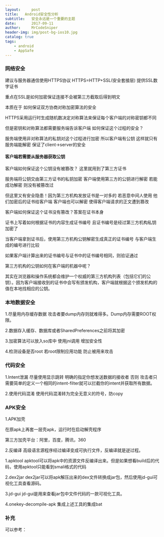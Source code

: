 ```yaml
---
layout:     post
title:   Android安全性分析
subtitle:   安全永远是一个重要的主题
date:       2017-09-11
author:     MrCodeSniper
header-img: img/post-bg-ios10.jpg
catalog: true
tags:
    - android
    - AppSafe
---
```



### 网络安全

建议与服务器通信使用HTTPS协议 HTTPS=HTTP+SSL(安全套接层) 提供SSL数字证书

重点在SSL是如何加密保证连接不会被第三方截取后得到明文

本质在于 如何保证双方协商对称加密算法的安全

HTTPS采用运行时生成随机数决定对称算法来保证每个客户端的对称密钥都不同

但是密钥和对称算法都需要服务端告诉客户端 如何保证这个过程的安全？ 

服务端使用非对称算法的私钥对这个过程进行加密 所以客户端有公钥 这样就只有服务端能解密 保证了client->server的安全

#### 客户端若需要从服务器获取公钥

客户端如何保证这个公钥没有被篡改？ 这里就用到了第三方证书

服务端将公钥交由第三方证书的私钥加密 客户端使用第三方的公钥进行解密 若能成功解密 则没有被篡改过

但这里又有安全隐患！因为第三方机构发放证书是一对多的 若恶意中间人使用 他们加密后的证书给客户端 客户端也可以解密 使得客户端请求的正文遭到篡改

客户端如何保证这个证书没有篡改？答案在证书本身 

证书上写着如何根据证书的内容生成证书编号 且证书编号是经过第三方机构私钥加密了

当客户端拿到证书后，使用第三方机构公钥解密生成真正的证书编号 与客户端生成的编号进行比较

如果客户端计算出来的证书编号与证书中的证书编号相同，则验证通过

第三方机构的公钥如何在客户端的机器中呢？

其实在浏览器和操作系统都会维护一个权威的第三方机构列表（包括它们的公钥）。因为客户端接收到的证书中会写有颁发机构，客户端就根据这个颁发机构的值在本地找相应的公钥。

### 本地数据安全

1.尽量用内存缓存数据 攻击者要dump内存则就难得多。Dump内存需要ROOT权限。

2.数据存入缓存、数据库或者SharedPreferences之前将其加密

3.加密算法可以放入so库中 使用jni调用 增加安全性

4.检测设备是否root 若root限制应用功能 防止被用来攻击

### 代码安全

1.Intent泄漏
尽量使用显示跳转 明确的指定你想发送数据的接收者
否则 攻击者只需要简单的定义一个相同的intent-filter就可以拦截你的intent并获取所有数据。

2.使用代码混淆
使用代码混淆转为完全无意义的符号，防copy




### APK安全

1.APK加壳

在原apk上再套一层壳apk，运行时在启动解壳程序

 
第三方加壳平台：阿里，百度，腾讯，360


2.反编译
高级语言源程序经过编译变成可执行文件，反编译就是逆过程。

   1.apktool 
   apktool可以将apk中的资源文件反编译出来。但是如果想看build后的代码，使用apktool只能看到smali格式的代码
   
   2.dex2jar
   dex2jar可以将apk解压出来的dex文件转换成jar包，然后使用jd-gui可视化工具查看源码。
   
   3.jd-gui
   jd-gui是用来查看jar包中文件代码的一款可视化工具。
   
   4.onekey-decompile-apk 集成上述工具的集成bat



### 补充



可以参考：[]()
